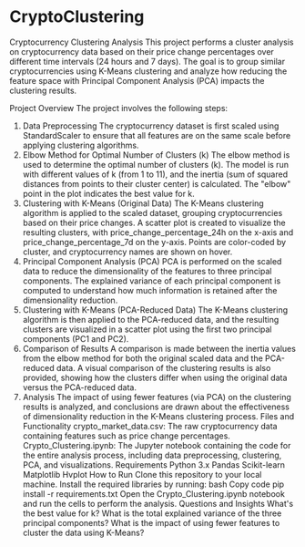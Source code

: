 # CryptoClustering
Cryptocurrency Clustering Analysis
This project performs a cluster analysis on cryptocurrency data based on their price change percentages over different time intervals (24 hours and 7 days). The goal is to group similar cryptocurrencies using K-Means clustering and analyze how reducing the feature space with Principal Component Analysis (PCA) impacts the clustering results.

Project Overview
The project involves the following steps:

1. Data Preprocessing
The cryptocurrency dataset is first scaled using StandardScaler to ensure that all features are on the same scale before applying clustering algorithms.
2. Elbow Method for Optimal Number of Clusters (k)
The elbow method is used to determine the optimal number of clusters (k). The model is run with different values of k (from 1 to 11), and the inertia (sum of squared distances from points to their cluster center) is calculated. The "elbow" point in the plot indicates the best value for k.
3. Clustering with K-Means (Original Data)
The K-Means clustering algorithm is applied to the scaled dataset, grouping cryptocurrencies based on their price changes.
A scatter plot is created to visualize the resulting clusters, with price_change_percentage_24h on the x-axis and price_change_percentage_7d on the y-axis. Points are color-coded by cluster, and cryptocurrency names are shown on hover.
4. Principal Component Analysis (PCA)
PCA is performed on the scaled data to reduce the dimensionality of the features to three principal components.
The explained variance of each principal component is computed to understand how much information is retained after the dimensionality reduction.
5. Clustering with K-Means (PCA-Reduced Data)
The K-Means clustering algorithm is then applied to the PCA-reduced data, and the resulting clusters are visualized in a scatter plot using the first two principal components (PC1 and PC2).
6. Comparison of Results
A comparison is made between the inertia values from the elbow method for both the original scaled data and the PCA-reduced data.
A visual comparison of the clustering results is also provided, showing how the clusters differ when using the original data versus the PCA-reduced data.
7. Analysis
The impact of using fewer features (via PCA) on the clustering results is analyzed, and conclusions are drawn about the effectiveness of dimensionality reduction in the K-Means clustering process.
Files and Functionality
crypto_market_data.csv: The raw cryptocurrency data containing features such as price change percentages.
Crypto_Clustering.ipynb: The Jupyter notebook containing the code for the entire analysis process, including data preprocessing, clustering, PCA, and visualizations.
Requirements
Python 3.x
Pandas
Scikit-learn
Matplotlib
Hvplot
How to Run
Clone this repository to your local machine.
Install the required libraries by running:
bash
Copy code
pip install -r requirements.txt
Open the Crypto_Clustering.ipynb notebook and run the cells to perform the analysis.
Questions and Insights
What's the best value for k?
What is the total explained variance of the three principal components?
What is the impact of using fewer features to cluster the data using K-Means?
